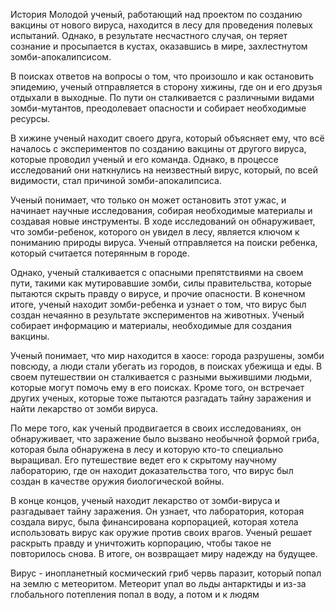 История
Молодой ученый, работающий над проектом по созданию вакцины от нового вируса, находится в лесу для проведения полевых испытаний. Однако, в результате несчастного случая, он теряет сознание и просыпается в кустах, оказавшись в мире, захлестнутом зомби-апокалипсисом.

В поисках ответов на вопросы о том, что произошло и как остановить эпидемию, ученый отправляется в сторону хижины, где он и его друзья отдыхали в выходные. По пути он сталкивается с различными видами зомби-мутантов, преодолевает опасности и собирает необходимые ресурсы.

В хижине ученый находит своего друга, который объясняет ему, что всё началось с экспериментов по созданию вакцины от другого вируса, которые проводил ученый и его команда. Однако, в процессе исследований они наткнулись на неизвестный вирус, который, по всей видимости, стал причиной зомби-апокалипсиса.

Ученый понимает, что только он может остановить этот ужас, и начинает научные исследования, собирая необходимые материалы и создавая новые инструменты. В ходе исследований он обнаруживает, что зомби-ребенок, которого он увидел в лесу, является ключом к пониманию природы вируса. Ученый отправляется на поиски ребенка, который считается потерянным в городе.

Однако, ученый сталкивается с опасными препятствиями на своем пути, такими как мутировавшие зомби, силы правительства, которые пытаются скрыть правду о вирусе, и прочие опасности. В конечном итоге, ученый находит зомби-ребенка и узнает о том, что вирус был создан нечаянно в результате экспериментов на животных. Ученый собирает информацию и материалы, необходимые для создания вакцины.

Ученый понимает, что мир находится в хаосе: города разрушены, зомби повсюду, а люди стали убегать из городов, в поисках убежища и еды. В своем путешествии он сталкивается с разными выжившими людьми, которые могут помочь ему в его поисках. Кроме того, он встречает других ученых, которые тоже пытаются разгадать тайну заражения и найти лекарство от зомби вируса.

По мере того, как ученый продвигается в своих исследованиях, он обнаруживает, что заражение было вызвано необычной формой гриба, которая была обнаружена в лесу и которую кто-то специально выращивал. Его путешествие ведет его к скрытому научному лабораторию, где он находит доказательства того, что вирус был создан в качестве оружия биологической войны.

В конце концов, ученый находит лекарство от зомби-вируса и разгадывает тайну заражения. Он узнает, что лаборатория, которая создала вирус, была финансирована корпорацией, которая хотела использовать вирус как оружие против своих врагов. Ученый решает раскрыть правду и уничтожить корпорацию, чтобы такое не повторилось снова. В итоге, он возвращает миру надежду на будущее.

Вирус - инопланетный космический гриб червь паразит, который попал на землю с метеоритом. Метеорит упал во льды антарктиды и из-за глобального потепления попал в воду, а потом и к людям

